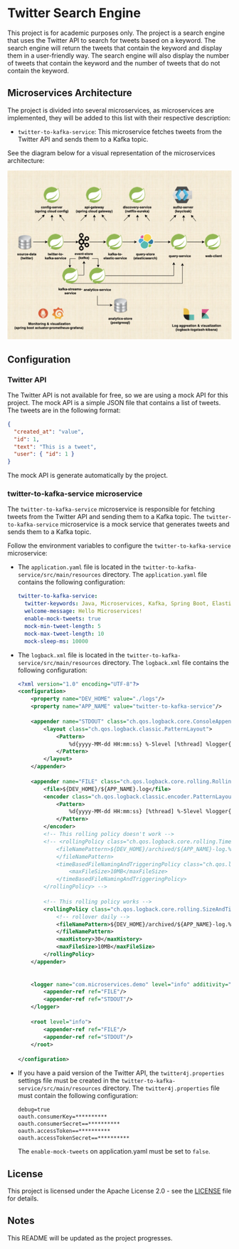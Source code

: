# Twitter Search Engine

This project is for academic purposes only. The project is a search engine that uses the Twitter API to search for tweets based on a keyword. The search engine will return the tweets that contain the keyword and display them in a user-friendly way. The search engine will also display the number of tweets that contain the keyword and the number of tweets that do not contain the keyword.

## Microservices Architecture

The project is divided into several microservices, as microservices are implemented, they will be added to this list with their respective description:

- `twitter-to-kafka-service`: This microservice fetches tweets from the Twitter API and sends them to a Kafka topic.

See the diagram below for a visual representation of the microservices architecture:

![Microservices Architecture Diagram](./.github/microservices_architecture.jpg)

## Configuration

### Twitter API

The Twitter API is not available for free, so we are using a mock API for this project. The mock API is a simple JSON file that contains a list of tweets. The tweets are in the following format:

```json
{
  "created_at": "value",
  "id": 1,
  "text": "This is a tweet",
  "user": { "id": 1 }
}
```

The mock API is generate automatically by the project.

### twitter-to-kafka-service microservice

The `twitter-to-kafka-service` microservice is responsible for fetching tweets from the Twitter API and sending them to a Kafka topic. The `twitter-to-kafka-service` microservice is a mock service that generates tweets and sends them to a Kafka topic.

Follow the environment variables to configure the `twitter-to-kafka-service` microservice:

- The `application.yaml` file is located in the `twitter-to-kafka-service/src/main/resources` directory. The `application.yaml` file contains the following configuration:

  ```application.yaml
  twitter-to-kafka-service:
    twitter-keywords: Java, Microservices, Kafka, Spring Boot, Elasticsearch
    welcome-message: Hello Microservices!
    enable-mock-tweets: true
    mock-min-tweet-length: 5
    mock-max-tweet-length: 10
    mock-sleep-ms: 10000
  ```

- The `logback.xml` file is located in the `twitter-to-kafka-service/src/main/resources` directory. The `logback.xml` file contains the following configuration:

  ```logback.xml
  <?xml version="1.0" encoding="UTF-8"?>
  <configuration>
      <property name="DEV_HOME" value="./logs"/>
      <property name="APP_NAME" value="twitter-to-kafka-service"/>

      <appender name="STDOUT" class="ch.qos.logback.core.ConsoleAppender">
          <layout class="ch.qos.logback.classic.PatternLayout">
              <Pattern>
                  %d{yyyy-MM-dd HH:mm:ss} %-5level [%thread] %logger{36} - %msg%n
              </Pattern>
          </layout>
      </appender>

      <appender name="FILE" class="ch.qos.logback.core.rolling.RollingFileAppender">
          <file>${DEV_HOME}/${APP_NAME}.log</file>
          <encoder class="ch.qos.logback.classic.encoder.PatternLayoutEncoder">
              <Pattern>
                  %d{yyyy-MM-dd HH:mm:ss} [%thread] %-5level %logger{36} - %msg%n
              </Pattern>
          </encoder>
          <!-- This rolling policy doesn't work -->
          <!-- <rollingPolicy class="ch.qos.logback.core.rolling.TimeBasedRollingPolicy">
              <fileNamePattern>${DEV_HOME}/archived/${APP_NAME}-log.%d{yyyy-MM-dd}.%i.log
              </fileNamePattern>
              <timeBasedFileNamingAndTriggeringPolicy class="ch.qos.logback.core.rolling.SizeAndTimeBasedFNATP">
                  <maxFileSize>10MB</maxFileSize>
              </timeBasedFileNamingAndTriggeringPolicy>
          </rollingPolicy> -->

          <!-- This rolling policy works -->
          <rollingPolicy class="ch.qos.logback.core.rolling.SizeAndTimeBasedRollingPolicy">
              <!-- rollover daily -->
              <fileNamePattern>${DEV_HOME}/archived/${APP_NAME}-log.%d{yyyy-MM-dd}.%i.log
              </fileNamePattern>
              <maxHistory>30</maxHistory>
              <maxFileSize>10MB</maxFileSize>
          </rollingPolicy>
      </appender>


      <logger name="com.microservices.demo" level="info" additivity="false">
          <appender-ref ref="FILE"/>
          <appender-ref ref="STDOUT"/>
      </logger>

      <root level="info">
          <appender-ref ref="FILE"/>
          <appender-ref ref="STDOUT"/>
      </root>

  </configuration>
  ```

- If you have a paid version of the Twitter API, the `twitter4j.properties` settings file must be created in the `twitter-to-kafka-service/src/main/resources` directory. The `twitter4j.properties` file must contain the following configuration:

  ```twitter4j.properties
  debug=true
  oauth.consumerKey=**********
  oauth.consumerSecret==**********
  oauth.accessToken==**********
  oauth.accessTokenSecret==**********
  ```

  The `enable-mock-tweets` on application.yaml must be set to `false`.

## License

This project is licensed under the Apache License 2.0 - see the [LICENSE](LICENSE) file for details.

## Notes

This README will be updated as the project progresses.

